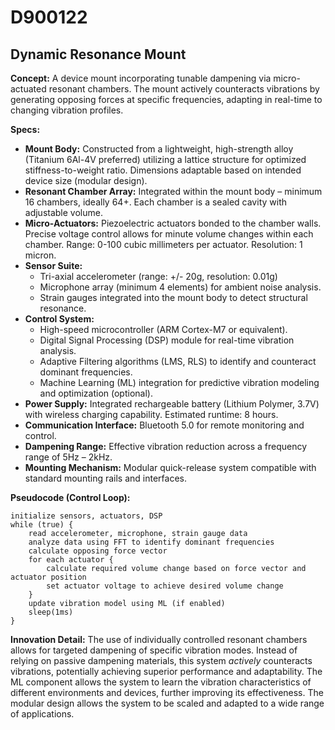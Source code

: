# D900122

## Dynamic Resonance Mount

**Concept:** A device mount incorporating tunable dampening via micro-actuated resonant chambers. The mount actively counteracts vibrations by generating opposing forces at specific frequencies, adapting in real-time to changing vibration profiles.

**Specs:**

*   **Mount Body:** Constructed from a lightweight, high-strength alloy (Titanium 6Al-4V preferred) utilizing a lattice structure for optimized stiffness-to-weight ratio. Dimensions adaptable based on intended device size (modular design).
*   **Resonant Chamber Array:** Integrated within the mount body – minimum 16 chambers, ideally 64+. Each chamber is a sealed cavity with adjustable volume.
*   **Micro-Actuators:** Piezoelectric actuators bonded to the chamber walls. Precise voltage control allows for minute volume changes within each chamber. Range: 0-100 cubic millimeters per actuator. Resolution: 1 micron.
*   **Sensor Suite:**
    *   Tri-axial accelerometer (range: +/- 20g, resolution: 0.01g)
    *   Microphone array (minimum 4 elements) for ambient noise analysis.
    *   Strain gauges integrated into the mount body to detect structural resonance.
*   **Control System:**
    *   High-speed microcontroller (ARM Cortex-M7 or equivalent).
    *   Digital Signal Processing (DSP) module for real-time vibration analysis.
    *   Adaptive Filtering algorithms (LMS, RLS) to identify and counteract dominant frequencies.
    *   Machine Learning (ML) integration for predictive vibration modeling and optimization (optional).
*   **Power Supply:** Integrated rechargeable battery (Lithium Polymer, 3.7V) with wireless charging capability. Estimated runtime: 8 hours.
*   **Communication Interface:** Bluetooth 5.0 for remote monitoring and control.
*   **Dampening Range:** Effective vibration reduction across a frequency range of 5Hz – 2kHz.
*   **Mounting Mechanism:** Modular quick-release system compatible with standard mounting rails and interfaces.

**Pseudocode (Control Loop):**

```
initialize sensors, actuators, DSP
while (true) {
    read accelerometer, microphone, strain gauge data
    analyze data using FFT to identify dominant frequencies
    calculate opposing force vector
    for each actuator {
        calculate required volume change based on force vector and actuator position
        set actuator voltage to achieve desired volume change
    }
    update vibration model using ML (if enabled)
    sleep(1ms)
}
```

**Innovation Detail:** The use of individually controlled resonant chambers allows for targeted dampening of specific vibration modes. Instead of relying on passive dampening materials, this system *actively* counteracts vibrations, potentially achieving superior performance and adaptability. The ML component allows the system to learn the vibration characteristics of different environments and devices, further improving its effectiveness. The modular design allows the system to be scaled and adapted to a wide range of applications.